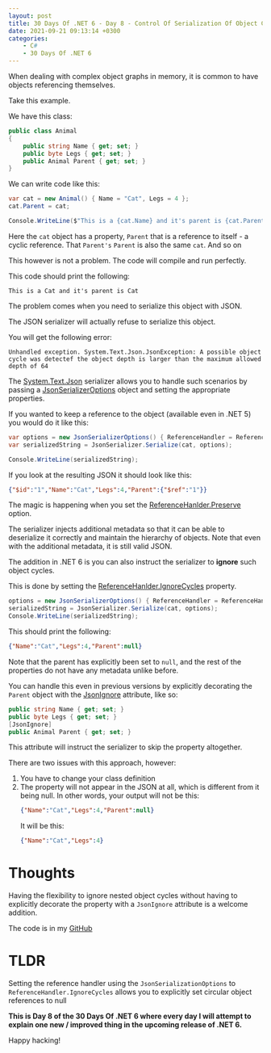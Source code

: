 ```yaml
---
layout: post
title: 30 Days Of .NET 6 - Day 8 - Control Of Serialization Of Object Cycles
date: 2021-09-21 09:13:14 +0300
categories:
    - C#
    - 30 Days Of .NET 6
---
```

When dealing with complex object graphs in memory, it is common to have objects referencing themselves.

Take this example.

We have this class:

```csharp
public class Animal
{
    public string Name { get; set; }
    public byte Legs { get; set; }
    public Animal Parent { get; set; }
}
```

We can write code like this:

```csharp
var cat = new Animal() { Name = "Cat", Legs = 4 };
cat.Parent = cat;

Console.WriteLine($"This is a {cat.Name} and it's parent is {cat.Parent.Name}");
```

Here the `cat` object has a property, `Parent` that is a reference to itself - a cyclic reference. That `Parent's` `Parent` is also the same `cat`. And so on

This however is not a problem. The code will compile and run perfectly.

This code should print the following:

```plaintext
This is a Cat and it's parent is Cat
```

The problem comes when you need to serialize this object with JSON.

The JSON serializer will actually refuse to serialize this object.

You will get the following error:

```plaintext
Unhandled exception. System.Text.Json.JsonException: A possible object cycle was detectef the object depth is larger than the maximum allowed depth of 64
```

The [System.Text.Json](https://docs.microsoft.com/en-us/dotnet/api/system.text.json?view=net-6.0) serializer  allows you to handle such scenarios by passing a [JsonSerializerOptions](https://docs.microsoft.com/en-us/dotnet/api/system.text.json.jsonserializeroptions?view=net-6.0) object and setting the appropriate properties.

If you wanted to keep a reference to the object (available even in .NET 5) you would do it like this:

```csharp
var options = new JsonSerializerOptions() { ReferenceHandler = ReferenceHandler.Preserve };
var serializedString = JsonSerializer.Serialize(cat, options);

Console.WriteLine(serializedString);
```

If you look at the resulting JSON it should look like this:

```json
{"$id":"1","Name":"Cat","Legs":4,"Parent":{"$ref":"1"}}
```

The magic is happening when you set the [ReferenceHanlder.Preserve](https://docs.microsoft.com/en-us/dotnet/api/system.text.json.serialization.referencehandler.preserve?view=net-6.0) option.

The serializer injects additional metadata so that it can be able to deserialize it correctly and maintain the hierarchy of objects. Note that even with the additional metadata, it is still valid JSON.

The addition in .NET 6 is you can also instruct the serializer to **ignore** such object cycles. 

This is done by setting the [ReferenceHanlder.IgnoreCycles](https://docs.microsoft.com/en-us/dotnet/api/system.text.json.serialization.referencehandler.ignorecycles?view=net-6.0) property.

```csharp
options = new JsonSerializerOptions() { ReferenceHandler = ReferenceHandler.IgnoreCycles };
serializedString = JsonSerializer.Serialize(cat, options);
Console.WriteLine(serializedString);
```

This should print the following:

```json
{"Name":"Cat","Legs":4,"Parent":null}
```

Note that the parent has explicitly been set to `null`, and the rest of the properties do not have any metadata unlike before.

You can handle this even in previous versions by explicitly decorating the `Parent` object with the [JsonIgnore](https://docs.microsoft.com/en-us/dotnet/api/system.text.json.serialization.jsonignoreattribute?view=net-5.0) attribute, like so:

```csharp
public string Name { get; set; }
public byte Legs { get; set; }
[JsonIgnore]
public Animal Parent { get; set; }
```
This attribute will instruct the serializer to skip the property altogether.

There are two issues with this approach, however:
1. You have to change your class definition
2. The property will not appear in the JSON at all, which is different from it being null.
    In other words, your output will not be this:
    ```json
    {"Name":"Cat","Legs":4,"Parent":null}
    ```
    It will be this:
    ```json
    {"Name":"Cat","Legs":4}
    ```

# Thoughts

Having the flexibility to ignore nested object cycles without having to explicitly decorate the property with a `JsonIgnore` attribute is a welcome addition.

The code is in my [GitHub](https://github.com/conradakunga/BlogCode/tree/master/2021-09-21%20-%2030%20Days%20Of%20.NET%206%20-%20Day%208%20-%20System.Text.Json%20Object%20Cycles)

# TLDR

Setting the reference handler using the `JsonSerializationOptions` to `ReferenceHandler.IgnoreCycles` allows you to explicitly set circular object references to null

**This is Day 8 of the 30 Days Of .NET 6 where every day I will attempt to explain one new / improved thing in the upcoming release of .NET 6.**

Happy hacking!